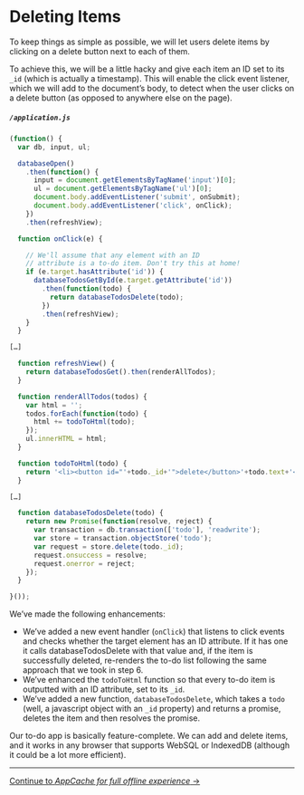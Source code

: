 # Deleting Items

To keep things as simple as possible, we will let users delete items by clicking on a delete button next to each of them.

To achieve this, we will be a little hacky and give each item an ID set to its `_id` (which is actually a timestamp). This will enable the click event listener, which we will add to the document’s body, to detect when the user clicks on a delete button (as opposed to anywhere else on the page).

##### `/application.js`

```js
(function() {
  var db, input, ul;

  databaseOpen()
    .then(function() {
      input = document.getElementsByTagName('input')[0];
      ul = document.getElementsByTagName('ul')[0];
      document.body.addEventListener('submit', onSubmit);
      document.body.addEventListener('click', onClick);
    })
    .then(refreshView);

  function onClick(e) {

    // We'll assume that any element with an ID
    // attribute is a to-do item. Don't try this at home!
    if (e.target.hasAttribute('id')) {
      databaseTodosGetById(e.target.getAttribute('id'))
        .then(function(todo) {
          return databaseTodosDelete(todo);
        })
        .then(refreshView);
    }
  }

[…]

  function refreshView() {
    return databaseTodosGet().then(renderAllTodos);
  }

  function renderAllTodos(todos) {
    var html = '';
    todos.forEach(function(todo) {
      html += todoToHtml(todo);
    });
    ul.innerHTML = html;
  }

  function todoToHtml(todo) {
    return '<li><button id="'+todo._id+'">delete</button>'+todo.text+'</li>';
  }

[…]

  function databaseTodosDelete(todo) {
    return new Promise(function(resolve, reject) {
      var transaction = db.transaction(['todo'], 'readwrite');
      var store = transaction.objectStore('todo');
      var request = store.delete(todo._id);
      request.onsuccess = resolve;
      request.onerror = reject;
    });
  }

}());
```

We’ve made the following enhancements:

- We’ve added a new event handler (`onClick`) that listens to click events and checks whether the target element has an ID attribute. If it has one it calls databaseTodosDelete with that value and, if the item is successfully deleted, re-renders the to-do list following the same approach that we took in step 6.
- We’ve enhanced the `todoToHtml` function so that every to-do item is outputted with an ID attribute, set to its `_id`.
- We’ve added a new function, `databaseTodosDelete`, which takes a `todo` (well, a javascript object with an `_id` property) and returns a promise, deletes the item and then resolves the promise.

Our to-do app is basically feature-complete. We can add and delete items, and it works in any browser that supports WebSQL or IndexedDB (although it could be a lot more efficient).

---

[Continue to *AppCache for full offline experience* →](../08-appcache)
